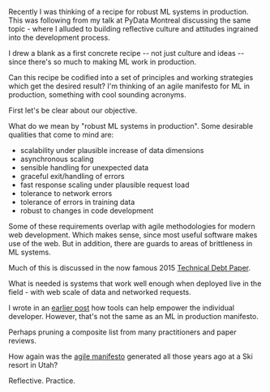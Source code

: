 <!--
.. title: On Robust ML Production Systems, Maybe
.. slug: on-robust-ml-production-systems-maybe
.. date: 2019-10-15 20:29:57 UTC-04:00
.. tags: 
.. category: 
.. link: 
.. description: 
.. type: text
-->

Recently I was thinking of a recipe for robust ML systems in production. This was following from my talk at PyData Montreal discussing the same topic - where I alluded to building reflective culture and attitudes ingrained into the development process.

I drew a blank as a first concrete recipe -- not just culture and ideas -- since there's so much to making ML work in production.

Can this recipe be codified into a set of principles and working strategies which get the desired result? I'm thinking of an agile manifesto for ML in production, something with cool sounding acronyms.

First let's be clear about our objective.

What do we mean by "robust ML systems in production". Some desirable qualities that come to mind are:

* scalability under plausible increase of data dimensions
* asynchronous scaling
* sensible handling for unexpected data
* graceful exit/handling of errors
* fast response scaling under plausible request load
* tolerance to network errors
* tolerance of errors in training data
* robust to changes in code development

Some of these requirements overlap with agile methodologies for modern web development. Which makes sense, since most useful software makes use of the web. But in addition, there are guards to areas of brittleness in ML systems.

Much of this is discussed in the now famous 2015 [Technical Debt Paper](https://papers.nips.cc/paper/5656-hidden-technical-debt-in-machine-learning-systems.pdf).

What is needed is systems that work well enough when deployed live in the field - with web scale of data and networked requests.

I wrote in an [earlier post](https://project-delphi.github.io/blog/mlops-teams-vs-tools/) how tools can help empower the individual developer. However, that's not the same as an ML in production manifesto.

Perhaps pruning a composite list from many practitioners and paper reviews.

How again was the [agile manifesto](https://agilemanifesto.org/) generated all those years ago at a Ski resort in Utah?

Reflective. Practice.